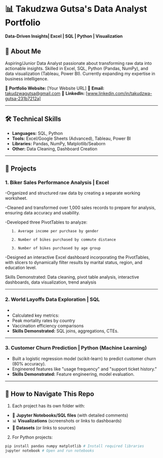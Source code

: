 # 📊 Takudzwa Gutsa's Data Analyst Portfolio

**Data-Driven Insights| Excel | SQL | Python | Visualization**


## 👋 About Me
Aspiring/Junior Data Analyst passionate about transforming raw data into actionable insights. Skilled in Excel, SQL, Python (Pandas, NumPy), and data visualization (Tableau, Power BI). Currently expanding my expertise in business intelligence.

🔗 **Portfolio Website:** [Your Website URL]
📧 **Email:** takudzwagutsa@gmail.com
💼 **LinkedIn:** [www.linkedin.com/in/takudzwa-gutsa-231b7212a]

---

## 🛠️ Technical Skills
- **Languages:** SQL, Python
- **Tools:** Excel/Google Sheets (Advanced), Tableau, Power BI
- **Libraries:** Pandas, NumPy, Matplotlib/Seaborn
- **Other:** Data Cleaning, Dashboard Creation

---

## 📂 Projects

### 1. Biker Sales Performance Analysis | Excel

-Organized and structured raw data by creating a separate working worksheet.

-Cleaned and transformed over 1,000 sales records to prepare for analysis, ensuring data accuracy and usability.

-Developed three PivotTables to analyze:

       1. Average income per purchase by gender
   
       2. Number of bikes purchased by commute distance
   
       3. Number of bikes purchased by age group
   
-Designed an interactive Excel dashboard incorporating the PivotTables, with slicers to dynamically filter results by marital status, region, and education level.

Skills Demonstrated: Data cleaning, pivot table analysis, interactive dashboards, data visualization, trend analysis


---

### 2. World Layoffs Data Exploration | SQL

- 
- Calculated key metrics:
- Peak mortality rates by country
- Vaccination efficiency comparisons
- **Skills Demonstrated:** SQL joins, aggregations, CTEs.

---

### 3. Customer Churn Prediction | Python (Machine Learning)

- Built a logistic regression model (scikit-learn) to predict customer churn (80% accuracy).
- Engineered features like "usage frequency" and "support ticket history."
- **Skills Demonstrated:** Feature engineering, model evaluation.

---

## 📝 How to Navigate This Repo
1. Each project has its own folder with:
- 📄 **Jupyter Notebooks/SQL files** (with detailed comments)
- 📊 **Visualizations** (screenshots or links to dashboards)
- 📂 **Datasets** (or links to sources)

2. For Python projects:
```bash
pip install pandas numpy matplotlib # Install required libraries
jupyter notebook # Open and run notebooks


